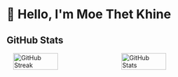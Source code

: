 
# 👋 Hello, I'm Moe Thet Khine
## GitHub Stats
<div style="display: flex; flex-direction: row; justify-content: center; align-items: center; max-width: 1200px; margin: 0 auto; gap: 20px;">
    <img src="https://streak-stats.demolab.com?user=MoeThetKhine&theme=onedark&date_format=j%20M%5B%20Y%5D&start_date=2024-11-01&card_width=450" alt="GitHub Streak" style="width: 45%;"/>
   <img src="https://github-readme-stats.vercel.app/api?username=MoeThetKhine&show_icons=true&count_private=true&hide=contribs&theme=onedark&icon_color=90ee90&card_width=450" alt="GitHub Stats" style="width: 45%;"/>

</div>
